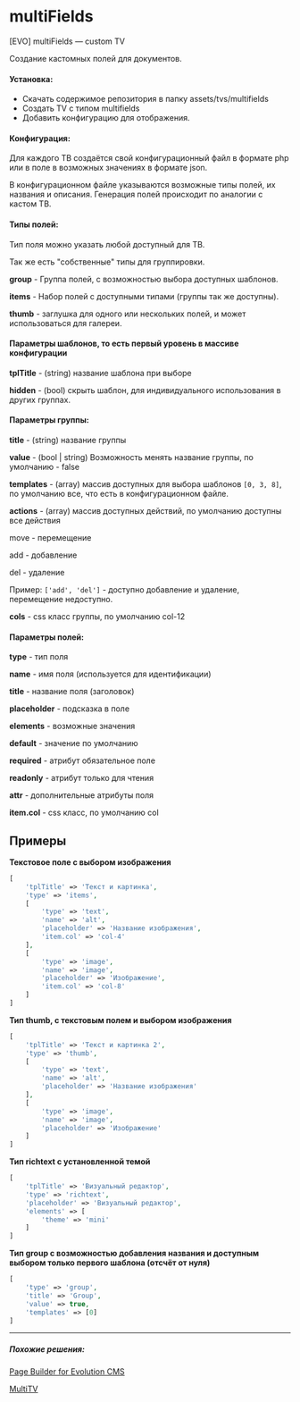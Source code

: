 # multiFields

[EVO] multiFields — custom TV

Создание кастомных полей для документов.

#### Установка:
* Скачать содержимое репозитория в папку assets/tvs/multifields
* Создать TV с типом multifields
* Добавить конфигурацию для отображения.

#### Конфигурация:
Для каждого ТВ создаётся свой конфигурационный файл в формате php или в поле в возможных значениях в формате json.

В конфигурационном файле указываются возможные типы полей, их названия и описания. Генерация полей происходит по аналогии с кастом ТВ.


#### Типы полей:
Тип поля можно указать любой доступный для ТВ.

Так же есть "собственные" типы для группировки.

**group** - Группа полей, с возможностью выбора доступных шаблонов.

**items** - Набор полей с доступными типами (группы так же доступны).

**thumb** - заглушка для одного или нескольких полей, и может использоваться для галереи.


#### Параметры шаблонов, то есть первый уровень в массиве конфигурации
**tplTitle** - (string) название шаблона при выборе

**hidden** - (bool) скрыть шаблон, для индивидуального использования в других группах.

#### Параметры группы:
**title** - (string) название группы

**value** - (bool | string) Возможность менять название группы, по умолчанию - false

**templates** - (array) массив доступных для выбора шаблонов ```[0, 3, 8]```, по умолчанию все, что есть в конфигурационном файле.

**actions** - (array) массив доступных действий, по умолчанию доступны все действия

move - перемещение

add - добавление

del - удаление

Пример: 
```['add', 'del']``` - доступно добавление и удаление, перемещение недоступно.

**cols** - css класс группы, по умолчанию col-12
 

#### Параметры полей:
**type** - тип поля

**name** - имя поля (используется для идентификации)

**title** - название поля (заголовок)

**placeholder** - подсказка в поле

**elements** - возможные значения

**default** - значение по умолчанию

**required** - атрибут обязательное поле

**readonly** - атрибут только для чтения

**attr** - дополнительные атрибуты поля

**item.col** - css класс, по умолчанию col


## Примеры

**Текстовое поле с выбором изображения**
```php
[
	'tplTitle' => 'Текст и картинка',
	'type' => 'items',
	[
		'type' => 'text',
		'name' => 'alt',
		'placeholder' => 'Название изображения',
		'item.col' => 'col-4'
	],
	[
		'type' => 'image',
		'name' => 'image',
		'placeholder' => 'Изображение',
		'item.col' => 'col-8'
	]
]
```

**Тип thumb, с текстовым полем и выбором изображения**
```php
[
	'tplTitle' => 'Текст и картинка 2',
	'type' => 'thumb',
	[
		'type' => 'text',
		'name' => 'alt',
		'placeholder' => 'Название изображения'
	],
	[
		'type' => 'image',
		'name' => 'image',
		'placeholder' => 'Изображение'
	]
]
```

**Тип richtext с установленной темой**
```php
[
	'tplTitle' => 'Визуальный редактор',
	'type' => 'richtext',
	'placeholder' => 'Визуальный редактор',
	'elements' => [
		'theme' => 'mini'
	]
]
```
**Тип group с возможностью добавления названия и доступным выбором только первого шаблона (отсчёт от нуля)**
```php
[
	'type' => 'group',
	'title' => 'Group',
	'value' => true,
	'templates' => [0]
]
```

---------------------------------------------

##### Похожие решения:

<a href="https://github.com/mnoskov/pagebuilder" target="blank">Page Builder for Evolution CMS</a>

<a href="https://github.com/extras-evolution/multiTV" target="blank">MultiTV</a>